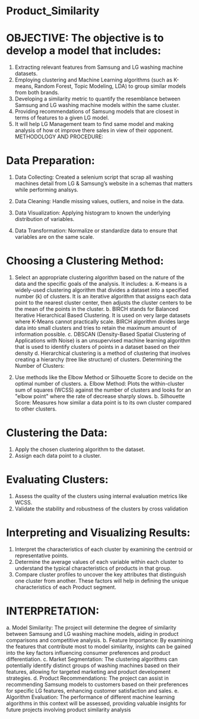 # Product_Similarity

# OBJECTIVE: The objective is to develop a model that includes:

1.	Extracting relevant features from Samsung and LG washing machine datasets.
2.	Employing clustering and Machine Learning algorithms (such as K-means, Random Forest, Topic Modeling, LDA) to group similar models from both brands.
3.	Developing a similarity metric to quantify the resemblance between Samsung and LG washing machine models within the same cluster.
4.	Providing recommendations of Samsung models that are closest in terms of features to a given LG model.
5.	It will help LG Management team to find same model and making analysis of how ot improve there sales in view of their opponent.
METHODOLOGY AND PROCEDURE:

# Data Preparation:

1.	Data Collecting: Created a selenium script that scrap all washing machines detail from LG & Samsung’s website in a schemas that matters while performing analsys.


2.	Data Cleaning: Handle missing values, outliers, and noise in the data.

3.	Data Visualization: Applying histogram to known the underlying distribution of variables.
4.	Data Transformation: Normalize or standardize data to ensure that  variables are on the same scale.

# Choosing a Clustering Method:

1.	Select an appropriate clustering algorithm based on the nature of the data and the specific goals of the analysis. It includes:
a.	K-means is a widely-used clustering algorithm that divides a dataset into a specified number (k) of clusters. It is an iterative algorithm that assigns each data point to the nearest cluster center, then adjusts the cluster centers to be the mean of the points in the cluster.
b.	BIRCH stands for Balanced Iterative Hierarchical Based Clustering. It is used on very large datasets where K-Means cannot practically scale. BIRCH algorithm divides large data into small clusters and tries to retain the maximum amount of information possible.
c.	DBSCAN (Density-Based Spatial Clustering of Applications with Noise) is an unsupervised machine learning algorithm that is used to identify clusters of points in a dataset based on their density
d.	Hierarchical clustering is a method of clustering that involves creating a hierarchy (tree like structure) of clusters. 
Determining the Number of Clusters:

1.	Use methods like the Elbow Method or Silhouette Score to decide on the optimal number of clusters.
a.	Elbow Method: Plots the within-cluster sum of squares (WCSS) against the number of clusters and looks for an "elbow point" where the rate of decrease sharply slows.
b.	Silhouette Score: Measures how similar a data point is to its own cluster compared to other clusters.

# Clustering the Data:

1.	Apply the chosen clustering algorithm to the dataset.
2.	Assign each data point to a cluster.

# Evaluating Clusters:

1.	Assess the quality of the clusters using internal evaluation metrics like WCSS.
2.	Validate the stability and robustness of the clusters by cross validation

# Interpreting and Visualizing Results:

1.	Interpret the characteristics of each cluster by examining the centroid or representative points.
2.	Determine the average values of each variable within each cluster to understand the typical characteristics of products in that group.
3.	Compare cluster profiles to uncover the key attributes that distinguish one cluster from another. These factors will help in defining the unique characteristics of each Product segment.

# INTERPRETATION:

a.	Model Similarity: The project will determine the degree of similarity between Samsung and LG washing machine models, aiding in product comparisons and competitive analysis.
b.	Feature Importance: By examining the features that contribute most to model similarity, insights can be gained into the key factors influencing consumer preferences and product differentiation.
c.	Market Segmentation: The clustering algorithms can potentially identify distinct groups of washing machines based on their features, allowing for targeted marketing and product development strategies.
d.	Product Recommendations: The project can assist in recommending Samsung models to customers based on their preferences for specific LG features, enhancing customer satisfaction and sales. 
e.	Algorithm Evaluation: The performance of different machine learning algorithms in this context will be assessed, providing valuable insights for future projects involving product similarity analysis 

